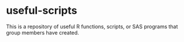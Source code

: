 # useful-scripts
This is a repository of useful R functions, scripts, or SAS programs that group members have created.
